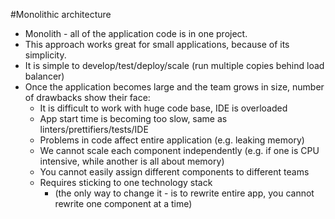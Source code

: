 #Monolithic architecture

* Monolith - all of the application code is in one project.
* This approach works great for small applications, because of its simplicity.
* It is simple to develop/test/deploy/scale (run multiple copies behind load balancer)
* Once the application becomes large and the team grows in size, number of drawbacks show their face:
    * It is difficult to work with huge code base, IDE is overloaded
    * App start time is becoming too slow, same as linters/prettifiers/tests/IDE
    * Problems in code affect entire application (e.g. leaking memory)
    * We cannot scale each component independently (e.g. if one is CPU intensive, while another is all about memory)
    * You cannot easily assign different components to different teams
    * Requires sticking to one technology stack
        * (the only way to change it - is to rewrite entire app, you cannot rewrite one component at a time)
